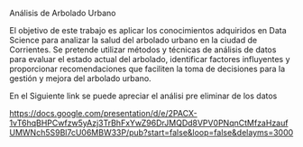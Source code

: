 Análisis de Arbolado Urbano


El objetivo de este trabajo es aplicar los conocimientos adquiridos en Data Science 
para analizar la salud del arbolado urbano en la ciudad de Corrientes.
Se pretende utilizar métodos y técnicas de análisis de datos para evaluar el estado actual del arbolado,
identificar factores influyentes y proporcionar recomendaciones que faciliten la toma de decisiones para la gestión y mejora del arbolado urbano.

En el Siguiente link se puede apreciar el análisi pre eliminar de los datos


https://docs.google.com/presentation/d/e/2PACX-1vT6hqBHPCwfzw5yAzj3TrBhFxYwZ96DrJMQDd8VPV0PNqnCtMfzaHzaufUMWNch5S9Bl7cU06MBW33P/pub?start=false&loop=false&delayms=3000
